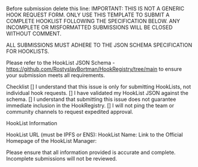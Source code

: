 Before submission delete this line:
IMPORTANT: THIS IS NOT A GENERIC HOOK REQUEST FORM. ONLY USE THIS TEMPLATE TO SUBMIT A COMPLETE HOOKLIST FOLLOWING THE SPECIFICATION BELOW. ANY INCOMPLETE OR MISFORMATTED SUBMISSIONS WILL BE CLOSED WITHOUT COMMENT.

ALL SUBMISSIONS MUST ADHERE TO THE JSON SCHEMA SPECIFICATION FOR HOOKLISTS.

Please refer to the HookList JSON Schema - https://github.com/RostyslavBortman/HookRegistry/tree/main to ensure your submission meets all requirements.

Checklist
 [] I understand that this issue is only for submitting HookLists, not individual hook requests.
 [] I have validated my HookList JSON against the schema.
 [] I understand that submitting this issue does not guarantee immediate inclusion in the HookRegistry.
 [] I will not ping the team or community channels to request expedited approval.

HookList Information

HookList URL (must be IPFS or ENS):
HookList Name:
Link to the Official Homepage of the HookList Manager:

Please ensure that all information provided is accurate and complete. Incomplete submissions will not be reviewed.
